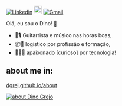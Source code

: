 <!--### Hi there 👋
-->

<!--
**dgrej/dgrej** is a ✨ _special_ ✨ repository because its `README.md` (this file) appears on your GitHub profile.

Here are some ideas to get you started:

- 🔭 I’m currently working on ...
- 🌱 I’m currently learning ...
- 👯 I’m looking to collaborate on ...
- 🤔 I’m looking for help with ...
- 💬 Ask me about ...
- 📫 How to reach me: ...
- 😄 Pronouns: ...
- ⚡ Fun fact: ...
-->
[![Linkedin](https://img.shields.io/badge/-LinkedIn-blue?style=flat&logo=Linkedin&logoColor=white)](https://www.linkedin.com/in/dinogrejo/)
[<img src="https://img.shields.io/github/followers/dgrej?label=follow&style=social" height="22" title="Follow me" />](https://github.com/dgrej) 
[![Gmail](https://img.shields.io/badge/-Gmail-c14438?style=flat&logo=Gmail&logoColor=white)](mailto:dinogrejo@msn.com)

Olá, eu sou o Dino! 🦖

- 🎸🎙️ Guitarrista e músico nas horas boas, 
- 📦🚛 logístico por profissão e formação, 
- 👨🏽‍💻 apaixonado [curioso] por tecnologia! 


## about me in: 
[dgrej.github.io/about](https://dgrej.github.io/about)

<a href="https://dgrej.github.io/about" target="_blank"><img src="https://cdn.dribbble.com/users/23118/screenshots/3557982/2.gif" alt="about Dino Grejo" ></a>

